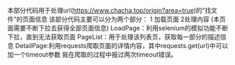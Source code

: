 本部分代码用于处理url(https://www.chacha.top/origin?area=true)的“找文件”的页面信息
该部分代码主要可以分为两个部分： 1 加载页面  2处理内容 (本页面需要不断下拉去获得全部页面信息)
LoadPage：利用selenium的模拟功能不断下拉，直到无法获取页面
PageList：用于处理该列表页，获取每一部分的描述信息
DetailPage:利用requests爬取页面的详情内容，其中requests.get(url)中可以加一个timeout参数 我在爬取的过程中报过两次timeout错误。
